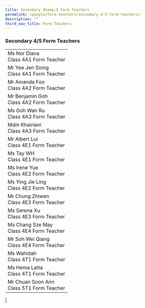 ```yaml
---
title: Secondary 4&amp;5 Form Teachers
permalink: /people/form-teachers/secondary-4-5-form-teachers/
description: ""
third_nav_title: Form Teachers
---
```

### **Secondary 4/5 Form Teachers**

|  |
|---|
| Ms Nor Diana<br>Class 4A1 Form Teacher |
| Mr Yee Jen Siong<br>Class 4A1 Form Teacher |
| Mr Amanda Foo<br>Class 4A2 Form Teacher |
| Mr Benjamin Goh<br>Class 4A2 Form Teacher |
| Ms Goh Wan Ru<br>Class 4A3 Form Teacher |
| Mdm Khairiani<br>Class 4A3 Form Teacher |
| Mr Albert Lui<br>Class 4E1 Form Teacher |
|  Ms Tay WH<br>Class 4E1 Form Teacher |
| Ms Irene Yue<br>Class 4E2 Form Teacher |
| Ms Ying Jie Ling<br>Class 4E2 Form Teacher |
| Mr Chung Zhiwen<br>Class 4E3 Form Teacher |
| Ms Serena Xu<br>Class 4E3 Form Teacher |
| Ms Chang Sze May<br>Class 4E4 Form Teacher |
| Mr Soh Wei Qiang<br>Class 4E4 Form Teacher |
| Ms Wahidah<br>Class 4T1 Form Teacher |
| Ms Hema Latta<br>Class 4T1 Form Teacher |
| Mr Chuan Soon Ann<br>Class 5T1 Form Teacher  |
|
